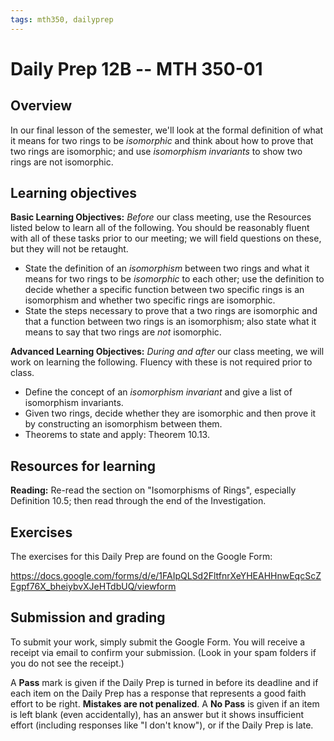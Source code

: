 ```yaml
---
tags: mth350, dailyprep
---
```


# Daily Prep 12B -- MTH 350-01

## Overview 

In our final lesson of the semester, we'll look at the formal definition of what it means for two rings to be *isomorphic* and think about how to prove that two rings are isomorphic; and use *isomorphism invariants* to show two rings are not isomorphic. 

## Learning objectives 

**Basic Learning Objectives:** *Before* our class meeting, use the Resources listed below to learn all of the following. You should be reasonably fluent with all of these tasks prior to our meeting; we will field questions on these, but they will not be retaught. 

+ State the definition of an *isomorphism* between two rings and what it means for two rings to be *isomorphic* to each other; use the definition to decide whether a specific function between two specific rings is an isomorphism and whether two specific rings are isomorphic.
+ State the steps necessary to prove that a two rings are isomorphic and that a function between two rings is an isomorphism; also state what it means to say that two rings are *not* isomorphic. 

**Advanced Learning Objectives:** *During and after* our class meeting, we will work on learning the following. Fluency with these is not required prior to class. 

+ Define the concept of an *isomorphism invariant* and give a list of isomorphism invariants. 
+ Given two rings, decide whether they are isomorphic and then prove it by constructing an isomorphism between them. 
+ Theorems to state and apply: Theorem 10.13. 

## Resources for learning

**Reading:** Re-read the section on "Isomorphisms of Rings", especially Definition 10.5; then read through the end of the Investigation. 

## Exercises 

The exercises for this Daily Prep are found on the Google Form: 

https://docs.google.com/forms/d/e/1FAIpQLSd2FltfnrXeYHEAHHnwEqcScZEgpf76X_bheiybvXJeHTdbUQ/viewform

## Submission and grading 

To submit your work, simply submit the Google Form. You will receive a receipt via email to confirm your submission. (Look in your spam folders if you do not see the receipt.) 

A **Pass** mark is given if the Daily Prep is turned in before its deadline and if each item on the Daily Prep has a response that represents a good faith effort to be right. **Mistakes are not penalized**. A **No Pass** is given if an item is left blank (even accidentally), has an answer but it shows insufficient effort (including responses like "I don't know"), or if the Daily Prep is late.